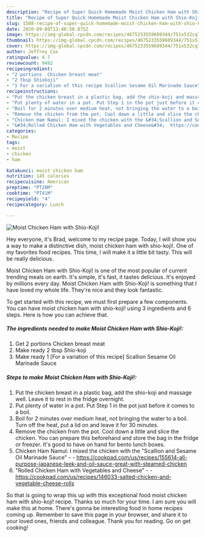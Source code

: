 ```yaml
---
description: "Recipe of Super Quick Homemade Moist Chicken Ham with Shio-Koji!"
title: "Recipe of Super Quick Homemade Moist Chicken Ham with Shio-Koji!"
slug: 1508-recipe-of-super-quick-homemade-moist-chicken-ham-with-shio-koji
date: 2020-09-08T13:48:50.875Z
image: https://img-global.cpcdn.com/recipes/4675233559609344/751x532cq70/moist-chicken-ham-with-shio-koji-recipe-main-photo.jpg
thumbnail: https://img-global.cpcdn.com/recipes/4675233559609344/751x532cq70/moist-chicken-ham-with-shio-koji-recipe-main-photo.jpg
cover: https://img-global.cpcdn.com/recipes/4675233559609344/751x532cq70/moist-chicken-ham-with-shio-koji-recipe-main-photo.jpg
author: Jeffrey Cox
ratingvalue: 4.7
reviewcount: 9482
recipeingredient:
- "2 portions  Chicken breast meat"
- "2 tbsp Shiokoji"
- "1 For a variation of this recipe Scallion Sesame Oil Marinade Sauce"
recipeinstructions:
- "Put the chicken breast in a plastic bag, add the shio-koji and massage well. Leave it to rest in the fridge overnight."
- "Put plenty of water in a pot. Put Step 1 in the pot just before it comes to a boil."
- "Boil for 2 minutes over medium heat, not bringing the water to a boil. Turn off the heat, put a lid on and leave it for 30 minutes."
- "Remove the chicken from the pot. Cool down a little and slice the chicken. You can prepare this beforehand and store the bag in the fridge or freezer. It&#39;s good to have on hand for bento lunch boxes."
- "Chicken Ham Namul: I mixed the chicken with the &#34;Scallion and Sesame Oil Marinade Sauce&#34;  https://cookpad.com/us/recipes/155614-all-purpose-japanese-leek-and-oil-sauce-great-with-steamed-chicken"
- "&#34;Rolled Chicken Ham with Vegetables and Cheese&#34;  https://cookpad.com/us/recipes/146033-salted-chicken-and-vegetable-cheese-rolls"
categories:
- Recipe
tags:
- moist
- chicken
- ham

katakunci: moist chicken ham 
nutrition: 145 calories
recipecuisine: American
preptime: "PT20M"
cooktime: "PT41M"
recipeyield: "4"
recipecategory: Lunch

---
```



![Moist Chicken Ham with Shio-Koji!](https://img-global.cpcdn.com/recipes/4675233559609344/751x532cq70/moist-chicken-ham-with-shio-koji-recipe-main-photo.jpg)

Hey everyone, it's Brad, welcome to my recipe page. Today, I will show you a way to make a distinctive dish, moist chicken ham with shio-koji!. One of my favorites food recipes. This time, I will make it a little bit tasty. This will be really delicious.

Moist Chicken Ham with Shio-Koji! is one of the most popular of current trending meals on earth. It's simple, it's fast, it tastes delicious. It's enjoyed by millions every day. Moist Chicken Ham with Shio-Koji! is something that I have loved my whole life. They're nice and they look fantastic.




To get started with this recipe, we must first prepare a few components. You can have moist chicken ham with shio-koji! using 3 ingredients and 6 steps. Here is how you can achieve that.

<!--inarticleads1-->

##### The ingredients needed to make Moist Chicken Ham with Shio-Koji!:

1. Get 2 portions  Chicken breast meat
1. Make ready 2 tbsp Shio-koji
1. Make ready 1 [For a variation of this recipe] Scallion Sesame Oil Marinade Sauce




<!--inarticleads2-->

##### Steps to make Moist Chicken Ham with Shio-Koji!:

1. Put the chicken breast in a plastic bag, add the shio-koji and massage well. Leave it to rest in the fridge overnight.
1. Put plenty of water in a pot. Put Step 1 in the pot just before it comes to a boil.
1. Boil for 2 minutes over medium heat, not bringing the water to a boil. Turn off the heat, put a lid on and leave it for 30 minutes.
1. Remove the chicken from the pot. Cool down a little and slice the chicken. You can prepare this beforehand and store the bag in the fridge or freezer. It&#39;s good to have on hand for bento lunch boxes.
1. Chicken Ham Namul: I mixed the chicken with the &#34;Scallion and Sesame Oil Marinade Sauce&#34; -  - https://cookpad.com/us/recipes/155614-all-purpose-japanese-leek-and-oil-sauce-great-with-steamed-chicken
1. &#34;Rolled Chicken Ham with Vegetables and Cheese&#34; -  - https://cookpad.com/us/recipes/146033-salted-chicken-and-vegetable-cheese-rolls




So that is going to wrap this up with this exceptional food moist chicken ham with shio-koji! recipe. Thanks so much for your time. I am sure you will make this at home. There's gonna be interesting food in home recipes coming up. Remember to save this page in your browser, and share it to your loved ones, friends and colleague. Thank you for reading. Go on get cooking!
